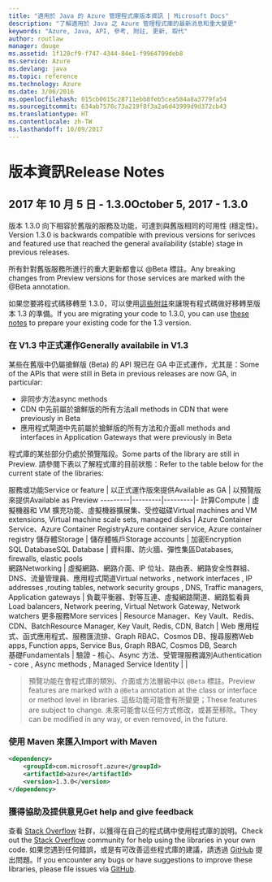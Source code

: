 ```yaml
---
title: "適用於 Java 的 Azure 管理程式庫版本資訊 | Microsoft Docs"
description: "了解適用於 Java 之 Azure 管理程式庫的最新消息和重大變更"
keywords: "Azure, Java, API, 參考, 附註, 更新, 取代"
author: routlaw
manager: douge
ms.assetid: 1f128cf9-f747-4344-84e1-f9964709deb8
ms.service: Azure
ms.devlang: java
ms.topic: reference
ms.technology: Azure
ms.date: 3/06/2016
ms.openlocfilehash: 015cb0615c28711ebb8feb5cea584a8a3779fa54
ms.sourcegitcommit: 634ab7578c73a219f8f3a2a6d43999d9d372cb43
ms.translationtype: HT
ms.contentlocale: zh-TW
ms.lasthandoff: 10/09/2017
---
```

# <a name="release-notes"></a><span data-ttu-id="869ac-104">版本資訊</span><span class="sxs-lookup"><span data-stu-id="869ac-104">Release Notes</span></span> 

## <a name="october-5-2017---130"></a><span data-ttu-id="869ac-105">2017 年 10 月 5 日 - 1.3.0</span><span class="sxs-lookup"><span data-stu-id="869ac-105">October 5, 2017 - 1.3.0</span></span> 

<span data-ttu-id="869ac-106">版本 1.3.0 向下相容於舊版的服務及功能，可達到與舊版相同的可用性 (穩定性)。</span><span class="sxs-lookup"><span data-stu-id="869ac-106">Version 1.3.0 is backwards compatible with previous versions for serivces and featured use that reached the general availability (stable) stage in previous releases.</span></span>

<span data-ttu-id="869ac-107">所有針對舊版服務所進行的重大更新都會以 @Beta 標註。</span><span class="sxs-lookup"><span data-stu-id="869ac-107">Any breaking changes from Preview versions for those services are marked with the @Beta annotation.</span></span>

<span data-ttu-id="869ac-108">如果您要將程式碼移轉至 1.3.0，可以使用[這些附註](https://github.com/Azure/azure-sdk-for-java/blob/master/notes/prepare-for-1.3.0.md)來讓現有程式碼做好移轉至版本 1.3 的準備。</span><span class="sxs-lookup"><span data-stu-id="869ac-108">If you are migrating your code to 1.3.0, you can use [these notes](https://github.com/Azure/azure-sdk-for-java/blob/master/notes/prepare-for-1.3.0.md) to prepare your existing code for the 1.3 version.</span></span>

### <a name="generally-availabile-in-v13"></a><span data-ttu-id="869ac-109">在 V1.3 中正式運作</span><span class="sxs-lookup"><span data-stu-id="869ac-109">Generally availabile in V1.3</span></span>

<span data-ttu-id="869ac-110">某些在舊版中仍屬搶鮮版 (Beta) 的 API 現已在 GA 中正式運作，尤其是：</span><span class="sxs-lookup"><span data-stu-id="869ac-110">Some of the APIs that were still in Beta in previous releases are now GA, in particular:</span></span>

- <span data-ttu-id="869ac-111">非同步方法</span><span class="sxs-lookup"><span data-stu-id="869ac-111">async methods</span></span>
- <span data-ttu-id="869ac-112">CDN 中先前屬於搶鮮版的所有方法</span><span class="sxs-lookup"><span data-stu-id="869ac-112">all methods in CDN that were previously in Beta</span></span>
- <span data-ttu-id="869ac-113">應用程式閘道中先前屬於搶鮮版的所有方法和介面</span><span class="sxs-lookup"><span data-stu-id="869ac-113">all methods and interfaces in Application Gateways that were previously in Beta</span></span>

 <span data-ttu-id="869ac-114">程式庫的某些部分仍處於預覽階段。</span><span class="sxs-lookup"><span data-stu-id="869ac-114">Some parts of the library are still in Preview.</span></span> <span data-ttu-id="869ac-115">請參閱下表以了解程式庫的目前狀態：</span><span class="sxs-lookup"><span data-stu-id="869ac-115">Refer to the table below for the current state of the libraries:</span></span>

<span data-ttu-id="869ac-116">服務或功能</span><span class="sxs-lookup"><span data-stu-id="869ac-116">Service or feature</span></span> | <span data-ttu-id="869ac-117">以正式運作版來提供</span><span class="sxs-lookup"><span data-stu-id="869ac-117">Available as GA</span></span> | <span data-ttu-id="869ac-118">以預覽版來提供</span><span class="sxs-lookup"><span data-stu-id="869ac-118">Available as Preview</span></span> 
---------|---------|---------|-
<span data-ttu-id="869ac-119">計算</span><span class="sxs-lookup"><span data-stu-id="869ac-119">Compute</span></span>  | <span data-ttu-id="869ac-120">虛擬機器和 VM 擴充功能、虛擬機器擴展集、受控磁碟</span><span class="sxs-lookup"><span data-stu-id="869ac-120">Virtual machines and VM extensions, Virtual machine scale sets, managed disks</span></span>   | <span data-ttu-id="869ac-121">Azure Container Service、Azure Container Registry</span><span class="sxs-lookup"><span data-stu-id="869ac-121">Azure container service, Azure container registry</span></span> 
<span data-ttu-id="869ac-122">儲存體</span><span class="sxs-lookup"><span data-stu-id="869ac-122">Storage</span></span>   |  <span data-ttu-id="869ac-123">儲存體帳戶</span><span class="sxs-lookup"><span data-stu-id="869ac-123">Storage accounts</span></span>       |    <span data-ttu-id="869ac-124">加密</span><span class="sxs-lookup"><span data-stu-id="869ac-124">Encryption</span></span>     
<span data-ttu-id="869ac-125">SQL Database</span><span class="sxs-lookup"><span data-stu-id="869ac-125">SQL Database</span></span>  | <span data-ttu-id="869ac-126">資料庫、防火牆、彈性集區</span><span class="sxs-lookup"><span data-stu-id="869ac-126">Databases, firewalls, elastic pools</span></span>              
<span data-ttu-id="869ac-127">網路</span><span class="sxs-lookup"><span data-stu-id="869ac-127">Networking</span></span>    |  <span data-ttu-id="869ac-128">虛擬網路、網路介面、IP 位址、路由表、網路安全性群組、DNS、流量管理員、應用程式閘道</span><span class="sxs-lookup"><span data-stu-id="869ac-128">Virtual networks , network interfaces , IP addresses ,routing tables, network security groups , DNS, Traffic managers, Application gateways</span></span>  |    <span data-ttu-id="869ac-129">負載平衡器、對等互連、虛擬網路閘道、網路監看員</span><span class="sxs-lookup"><span data-stu-id="869ac-129">Load balancers, Network peering, Virtual Network Gateway, Network watchers</span></span> 
<span data-ttu-id="869ac-130">更多服務</span><span class="sxs-lookup"><span data-stu-id="869ac-130">More services</span></span>    |  <span data-ttu-id="869ac-131">Resource Manager、Key Vault、Redis、CDN、Batch</span><span class="sxs-lookup"><span data-stu-id="869ac-131">Resource Manager, Key Vault, Redis,  CDN, Batch</span></span>       |  <span data-ttu-id="869ac-132">Web 應用程式、函式應用程式、服務匯流排、Graph RBAC、Cosmos DB、搜尋服務</span><span class="sxs-lookup"><span data-stu-id="869ac-132">Web apps, Function apps, Service Bus, Graph RBAC, Cosmos DB, Search</span></span>  
<span data-ttu-id="869ac-133">基礎</span><span class="sxs-lookup"><span data-stu-id="869ac-133">Fundamentals</span></span>     |   <span data-ttu-id="869ac-134">驗證 - 核心、Async 方法、受管理服務識別</span><span class="sxs-lookup"><span data-stu-id="869ac-134">Authentication - core , Async methods , Managed Service Identity</span></span>      |      |

> <span data-ttu-id="869ac-135">預覽功能在會程式庫的類別、介面或方法層級中以 `@Beta` 標註。</span><span class="sxs-lookup"><span data-stu-id="869ac-135">Preview features are marked with a `@Beta` annotation at the class or interface or method level in libraries.</span></span> <span data-ttu-id="869ac-136">這些功能可能會有所變更；</span><span class="sxs-lookup"><span data-stu-id="869ac-136">These features are subject to change.</span></span> <span data-ttu-id="869ac-137">未來可能會以任何方式修改，或甚至移除。</span><span class="sxs-lookup"><span data-stu-id="869ac-137">They can be modified in any way, or even removed, in the future.</span></span>

### <a name="import-with-maven"></a><span data-ttu-id="869ac-138">使用 Maven 來匯入</span><span class="sxs-lookup"><span data-stu-id="869ac-138">Import with Maven</span></span>

```XML
<dependency>
    <groupId>com.microsoft.azure</groupId>
    <artifactId>azure</artifactId>
    <version>1.3.0</version>
</dependency>
```

### <a name="get-help-and-give-feedback"></a><span data-ttu-id="869ac-139">獲得協助及提供意見</span><span class="sxs-lookup"><span data-stu-id="869ac-139">Get help and give feedback</span></span>

<span data-ttu-id="869ac-140">查看 [Stack Overflow](http://stackoverflow.com/questions/tagged/azure-java-sdk) 社群，以獲得在自己的程式碼中使用程式庫的說明。</span><span class="sxs-lookup"><span data-stu-id="869ac-140">Check out the [Stack Overflow](http://stackoverflow.com/questions/tagged/azure-java-sdk) community for help using the libraries in your own code.</span></span> <span data-ttu-id="869ac-141">如果您遇到任何錯誤，或是有可改善這些程式庫的建議，請透過 [GitHub](https://github.com/Azure/azure-sdk-for-java/issues) 提出問題。</span><span class="sxs-lookup"><span data-stu-id="869ac-141">If you encounter any bugs or have suggestions to improve these libraries, please file issues via [GitHub](https://github.com/Azure/azure-sdk-for-java/issues).</span></span>


